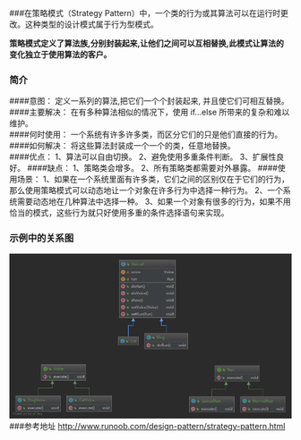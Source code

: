 ###在策略模式（Strategy Pattern）中，一个类的行为或其算法可以在运行时更改。这种类型的设计模式属于行为型模式。  

**策略模式定义了算法族,分别封装起来,让他们之间可以互相替换,此模式让算法的变化独立于使用算法的客户。**

### 简介
####意图：
    定义一系列的算法,把它们一个个封装起来, 并且使它们可相互替换。  
####主要解决：
    在有多种算法相似的情况下，使用 if...else 所带来的复杂和难以维护。  
####何时使用：
    一个系统有许多许多类，而区分它们的只是他们直接的行为。  
####如何解决：
    将这些算法封装成一个一个的类，任意地替换。  
####优点： 
    1、算法可以自由切换。 
    2、避免使用多重条件判断。 
    3、扩展性良好。
####缺点： 
    1、策略类会增多。 
    2、所有策略类都需要对外暴露。
####使用场景： 
    1、如果在一个系统里面有许多类，它们之间的区别仅在于它们的行为，那么使用策略模式可以动态地让一个对象在许多行为中选择一种行为。 
    2、一个系统需要动态地在几种算法中选择一种。 
    3、如果一个对象有很多的行为，如果不用恰当的模式，这些行为就只好使用多重的条件选择语句来实现。
### 示例中的关系图
![示例中关系图](策略模式.png)
###参考地址
http://www.runoob.com/design-pattern/strategy-pattern.html
